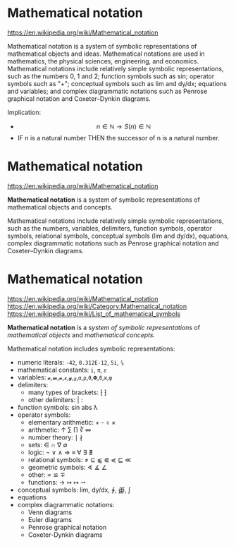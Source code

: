 # Mathematical notation

https://en.wikipedia.org/wiki/Mathematical_notation

Mathematical notation is a system of symbolic representations of mathematical objects and ideas. Mathematical notations are used in mathematics, the physical sciences, engineering, and economics. Mathematical notations include relatively simple symbolic representations, such as the numbers 0, 1 and 2; function symbols such as sin; operator symbols such as "+"; conceptual symbols such as lim and dy/dx; equations and variables; and complex diagrammatic notations such as Penrose graphical notation and Coxeter–Dynkin diagrams.


Implication:
- $$n \in \mathbb{N} \to S(n)\in \mathbb{N}$$    
- IF n is a natural number THEN the successor of n is a natural number.

# Mathematical notation

https://en.wikipedia.org/wiki/Mathematical_notation

**Mathematical notation** is a system of symbolic representations of mathematical objects and concepts.

Mathematical notations include relatively simple symbolic representations, such as the numbers, variables, delimiters, function symbols, operator symbols, relational symbols, conceptual symbols (lim and dy/dx), equations, complex diagrammatic notations such as Penrose graphical notation and Coxeter–Dynkin diagrams.

# Mathematical notation

https://en.wikipedia.org/wiki/Mathematical_notation
https://en.wikipedia.org/wiki/Category:Mathematical_notation
https://en.wikipedia.org/wiki/List_of_mathematical_symbols


**Mathematical notation** is a *system of symbolic representations* of *mathematical objects* and *mathematical concepts*.

Mathematical notation includes symbolic representations:
- numeric literals: `-42`, `0.312E-12`, `5i`, `⅞`
- mathematical constants: `i`, `π`, `𝜀`
- variables: `𝓪`,`𝓶`,`𝓷`,`𝔁`,`𝔂`,`𝔃`,`α`,`ρ`,`ϑ`,`𝚽`,`ϐ`,`ϰ`,`φ`
- delimiters:
  - many types of brackets: ⁅ ⁆
  - other delimiters: | :
- function symbols: sin abs λ
- operator symbols:
  - elementary arithmetic: + - ÷ ×
  - arithmetic: ↑ ∑ ∏ ∛ ∞
  - number theory: ∣ ∤
  - sets: ∈ ∩ ∇ ∅
  - logic: ¬ ∨ ∧ ⇒ ≡ ∀ ∃ ∄
  - relational symbols: ≠ ⊆ ⫹ ⋐ ⋞ ⊑ ≪
  - geometric symbols: ∢ ∡ ∠
  - other: ∝ ≌ ∓
  - functions: → ↣ ↦ ⇀
- conceptual symbols: lim, dy/dx, ∳, ∰, ∫
- equations
- complex diagrammatic notations:
  - Venn diagrams
  - Euler diagrams
  - Penrose graphical notation
  - Coxeter-Dynkin diagrams
